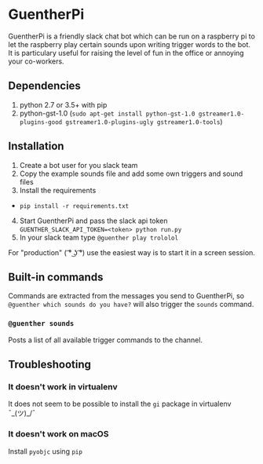 # GuentherPi

GuentherPi is a friendly slack chat bot which can be run on a raspberry pi to let the raspberry play certain sounds upon writing trigger words to the bot. It is particulary useful for raising the level of fun in the office or annoying your co-workers.

## Dependencies

1. python 2.7 or 3.5+ with pip
2. python-gst-1.0 (`sudo apt-get install python-gst-1.0 gstreamer1.0-plugins-good gstreamer1.0-plugins-ugly gstreamer1.0-tools`)

## Installation

1. Create a bot user for you slack team
2. Copy the example sounds file and add some own triggers and sound files
3. Install the requirements
  * `pip install -r requirements.txt`
4. Start GuentherPi and pass the slack api token `GUENTHER_SLACK_API_TOKEN=<token> python run.py`
5. In your slack team type `@guenther play trololol`

For "production" ( ͡° ͜ʖ ͡°) use the easiest way is to start it in a screen session.

## Built-in commands

Commands are extracted from the messages you send to GuentherPi, so `@guenther which sounds do you have?` will also trigger the `sounds` command.

### `@guenther sounds`

Posts a list of all available trigger commands to the channel.

## Troubleshooting

### It doesn't work in virtualenv

It does not seem to be possible to install the `gi` package in virtualenv ¯\_(ツ)_/¯ 

### It doesn't work on macOS

Install `pyobjc` using `pip`


